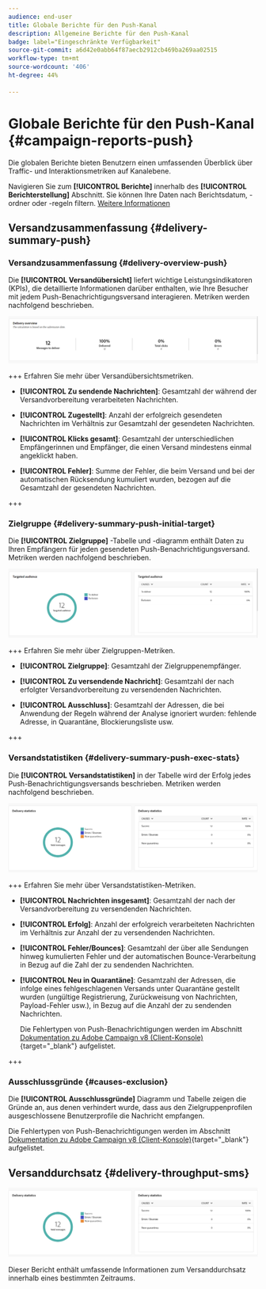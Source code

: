 ```yaml
---
audience: end-user
title: Globale Berichte für den Push-Kanal
description: Allgemeine Berichte für den Push-Kanal
badge: label="Eingeschränkte Verfügbarkeit"
source-git-commit: a6d42e0abb64f87aecb2912cb469ba269aa02515
workflow-type: tm+mt
source-wordcount: '406'
ht-degree: 44%

---
```


# Globale Berichte für den Push-Kanal {#campaign-reports-push}

Die globalen Berichte bieten Benutzern einen umfassenden Überblick über Traffic- und Interaktionsmetriken auf Kanalebene.

Navigieren Sie zum **[!UICONTROL Berichte]** innerhalb des **[!UICONTROL Berichterstellung]** Abschnitt. Sie können Ihre Daten nach Berichtsdatum, -ordner oder -regeln filtern. [Weitere Informationen](global-reports.md)

## Versandzusammenfassung {#delivery-summary-push}

### Versandzusammenfassung {#delivery-overview-push}

Die **[!UICONTROL Versandübersicht]** liefert wichtige Leistungsindikatoren (KPIs), die detaillierte Informationen darüber enthalten, wie Ihre Besucher mit jedem Push-Benachrichtigungsversand interagieren. Metriken werden nachfolgend beschrieben.

![](assets/global_report_push_delivery_overview.png)

+++ Erfahren Sie mehr über Versandübersichtsmetriken.

* **[!UICONTROL Zu sendende Nachrichten]**: Gesamtzahl der während der Versandvorbereitung verarbeiteten Nachrichten.

* **[!UICONTROL Zugestellt]**: Anzahl der erfolgreich gesendeten Nachrichten im Verhältnis zur Gesamtzahl der gesendeten Nachrichten.

* **[!UICONTROL Klicks gesamt]**: Gesamtzahl der unterschiedlichen Empfängerinnen und Empfänger, die einen Versand mindestens einmal angeklickt haben.

* **[!UICONTROL Fehler]**: Summe der Fehler, die beim Versand und bei der automatischen Rücksendung kumuliert wurden, bezogen auf die Gesamtzahl der gesendeten Nachrichten.

+++

### Zielgruppe {#delivery-summary-push-initial-target}

Die **[!UICONTROL Zielgruppe]** -Tabelle und -diagramm enthält Daten zu Ihren Empfängern für jeden gesendeten Push-Benachrichtigungsversand. Metriken werden nachfolgend beschrieben.

![](assets/global_report_push_targeted_audience.png)

+++ Erfahren Sie mehr über Zielgruppen-Metriken.

* **[!UICONTROL Zielgruppe]**: Gesamtzahl der Zielgruppenempfänger.

* **[!UICONTROL Zu versendende Nachricht]**: Gesamtzahl der nach erfolgter Versandvorbereitung zu versendenden Nachrichten.

* **[!UICONTROL Ausschluss]**: Gesamtzahl der Adressen, die bei Anwendung der Regeln während der Analyse ignoriert wurden: fehlende Adresse, in Quarantäne, Blockierungsliste usw.

+++

### Versandstatistiken {#delivery-summary-push-exec-stats}

Die **[!UICONTROL Versandstatistiken]** in der Tabelle wird der Erfolg jedes Push-Benachrichtigungsversands beschrieben. Metriken werden nachfolgend beschrieben.

![](assets/global_report_push_delivery_statistics.png)

+++ Erfahren Sie mehr über Versandstatistiken-Metriken.

* **[!UICONTROL Nachrichten insgesamt]**: Gesamtzahl der nach der Versandvorbereitung zu versendenden Nachrichten.

* **[!UICONTROL Erfolg]**: Anzahl der erfolgreich verarbeiteten Nachrichten im Verhältnis zur Anzahl der zu versendenden Nachrichten.

* **[!UICONTROL Fehler/Bounces]**: Gesamtzahl der über alle Sendungen hinweg kumulierten Fehler und der automatischen Bounce-Verarbeitung in Bezug auf die Zahl der zu sendenden Nachrichten.

* **[!UICONTROL Neu in Quarantäne]**: Gesamtzahl der Adressen, die infolge eines fehlgeschlagenen Versands unter Quarantäne gestellt wurden (ungültige Registrierung, Zurückweisung von Nachrichten, Payload-Fehler usw.), in Bezug auf die Anzahl der zu sendenden Nachrichten.

  Die Fehlertypen von Push-Benachrichtigungen werden im Abschnitt [Dokumentation zu Adobe Campaign v8 (Client-Konsole)](https://experienceleague.adobe.com/docs/campaign/campaign-v8/send/failures/delivery-failures.html?lang=de#push-error-types){target="_blank"} aufgelistet.

+++

### Ausschlussgründe {#causes-exclusion}

Die **[!UICONTROL Ausschlussgründe]** Diagramm und Tabelle zeigen die Gründe an, aus denen verhindert wurde, dass aus den Zielgruppenprofilen ausgeschlossene Benutzerprofile die Nachricht empfangen.

Die Fehlertypen von Push-Benachrichtigungen werden im Abschnitt [Dokumentation zu Adobe Campaign v8 (Client-Konsole)](https://experienceleague.adobe.com/docs/campaign/campaign-v8/send/failures/delivery-failures.html?lang=de#push-error-types){target="_blank"} aufgelistet.

## Versanddurchsatz {#delivery-throughput-sms}

![](assets/global_report_push_delivery_statistics.png)

Dieser Bericht enthält umfassende Informationen zum Versanddurchsatz innerhalb eines bestimmten Zeitraums.

